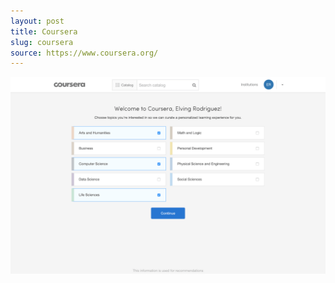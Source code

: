 ```yaml
---
layout: post
title: Coursera
slug: coursera
source: https://www.coursera.org/
---
```


<img src="/screenshots/coursera.png" alt="Coursera">